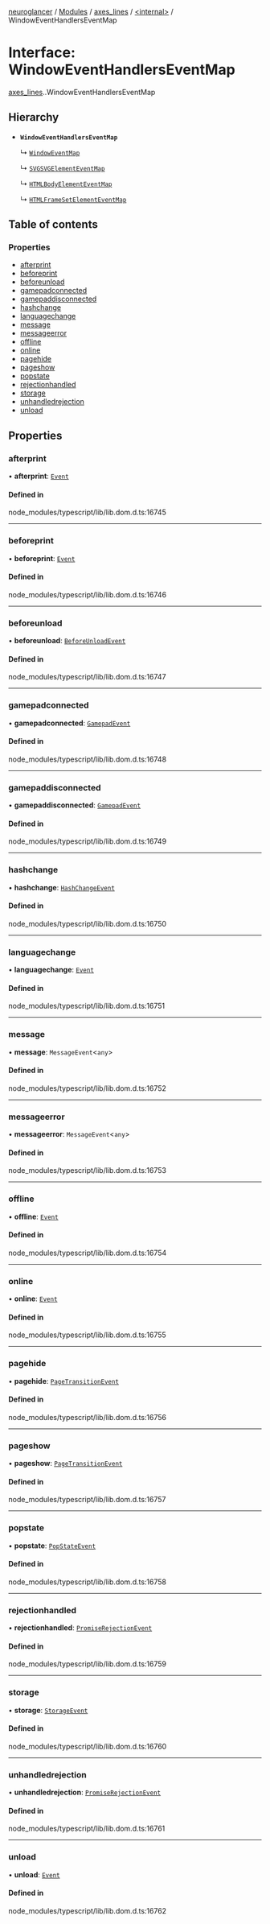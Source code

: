 [neuroglancer](../README.md) / [Modules](../modules.md) / [axes\_lines](../modules/axes_lines.md) / [<internal\>](../modules/axes_lines._internal_.md) / WindowEventHandlersEventMap

# Interface: WindowEventHandlersEventMap

[axes_lines](../modules/axes_lines.md).[<internal>](../modules/axes_lines._internal_.md).WindowEventHandlersEventMap

## Hierarchy

- **`WindowEventHandlersEventMap`**

  ↳ [`WindowEventMap`](axes_lines._internal_.WindowEventMap.md)

  ↳ [`SVGSVGElementEventMap`](axes_lines._internal_.SVGSVGElementEventMap.md)

  ↳ [`HTMLBodyElementEventMap`](axes_lines._internal_.HTMLBodyElementEventMap.md)

  ↳ [`HTMLFrameSetElementEventMap`](axes_lines._internal_.HTMLFrameSetElementEventMap.md)

## Table of contents

### Properties

- [afterprint](axes_lines._internal_.WindowEventHandlersEventMap.md#afterprint)
- [beforeprint](axes_lines._internal_.WindowEventHandlersEventMap.md#beforeprint)
- [beforeunload](axes_lines._internal_.WindowEventHandlersEventMap.md#beforeunload)
- [gamepadconnected](axes_lines._internal_.WindowEventHandlersEventMap.md#gamepadconnected)
- [gamepaddisconnected](axes_lines._internal_.WindowEventHandlersEventMap.md#gamepaddisconnected)
- [hashchange](axes_lines._internal_.WindowEventHandlersEventMap.md#hashchange)
- [languagechange](axes_lines._internal_.WindowEventHandlersEventMap.md#languagechange)
- [message](axes_lines._internal_.WindowEventHandlersEventMap.md#message)
- [messageerror](axes_lines._internal_.WindowEventHandlersEventMap.md#messageerror)
- [offline](axes_lines._internal_.WindowEventHandlersEventMap.md#offline)
- [online](axes_lines._internal_.WindowEventHandlersEventMap.md#online)
- [pagehide](axes_lines._internal_.WindowEventHandlersEventMap.md#pagehide)
- [pageshow](axes_lines._internal_.WindowEventHandlersEventMap.md#pageshow)
- [popstate](axes_lines._internal_.WindowEventHandlersEventMap.md#popstate)
- [rejectionhandled](axes_lines._internal_.WindowEventHandlersEventMap.md#rejectionhandled)
- [storage](axes_lines._internal_.WindowEventHandlersEventMap.md#storage)
- [unhandledrejection](axes_lines._internal_.WindowEventHandlersEventMap.md#unhandledrejection)
- [unload](axes_lines._internal_.WindowEventHandlersEventMap.md#unload)

## Properties

### afterprint

• **afterprint**: [`Event`](../modules/axes_lines._internal_.md#event)

#### Defined in

node_modules/typescript/lib/lib.dom.d.ts:16745

___

### beforeprint

• **beforeprint**: [`Event`](../modules/axes_lines._internal_.md#event)

#### Defined in

node_modules/typescript/lib/lib.dom.d.ts:16746

___

### beforeunload

• **beforeunload**: [`BeforeUnloadEvent`](../modules/axes_lines._internal_.md#beforeunloadevent)

#### Defined in

node_modules/typescript/lib/lib.dom.d.ts:16747

___

### gamepadconnected

• **gamepadconnected**: [`GamepadEvent`](../modules/axes_lines._internal_.md#gamepadevent)

#### Defined in

node_modules/typescript/lib/lib.dom.d.ts:16748

___

### gamepaddisconnected

• **gamepaddisconnected**: [`GamepadEvent`](../modules/axes_lines._internal_.md#gamepadevent)

#### Defined in

node_modules/typescript/lib/lib.dom.d.ts:16749

___

### hashchange

• **hashchange**: [`HashChangeEvent`](../modules/axes_lines._internal_.md#hashchangeevent)

#### Defined in

node_modules/typescript/lib/lib.dom.d.ts:16750

___

### languagechange

• **languagechange**: [`Event`](../modules/axes_lines._internal_.md#event)

#### Defined in

node_modules/typescript/lib/lib.dom.d.ts:16751

___

### message

• **message**: `MessageEvent`<`any`\>

#### Defined in

node_modules/typescript/lib/lib.dom.d.ts:16752

___

### messageerror

• **messageerror**: `MessageEvent`<`any`\>

#### Defined in

node_modules/typescript/lib/lib.dom.d.ts:16753

___

### offline

• **offline**: [`Event`](../modules/axes_lines._internal_.md#event)

#### Defined in

node_modules/typescript/lib/lib.dom.d.ts:16754

___

### online

• **online**: [`Event`](../modules/axes_lines._internal_.md#event)

#### Defined in

node_modules/typescript/lib/lib.dom.d.ts:16755

___

### pagehide

• **pagehide**: [`PageTransitionEvent`](../modules/axes_lines._internal_.md#pagetransitionevent)

#### Defined in

node_modules/typescript/lib/lib.dom.d.ts:16756

___

### pageshow

• **pageshow**: [`PageTransitionEvent`](../modules/axes_lines._internal_.md#pagetransitionevent)

#### Defined in

node_modules/typescript/lib/lib.dom.d.ts:16757

___

### popstate

• **popstate**: [`PopStateEvent`](../modules/axes_lines._internal_.md#popstateevent)

#### Defined in

node_modules/typescript/lib/lib.dom.d.ts:16758

___

### rejectionhandled

• **rejectionhandled**: [`PromiseRejectionEvent`](../modules/axes_lines._internal_.md#promiserejectionevent)

#### Defined in

node_modules/typescript/lib/lib.dom.d.ts:16759

___

### storage

• **storage**: [`StorageEvent`](../modules/axes_lines._internal_.md#storageevent)

#### Defined in

node_modules/typescript/lib/lib.dom.d.ts:16760

___

### unhandledrejection

• **unhandledrejection**: [`PromiseRejectionEvent`](../modules/axes_lines._internal_.md#promiserejectionevent)

#### Defined in

node_modules/typescript/lib/lib.dom.d.ts:16761

___

### unload

• **unload**: [`Event`](../modules/axes_lines._internal_.md#event)

#### Defined in

node_modules/typescript/lib/lib.dom.d.ts:16762
